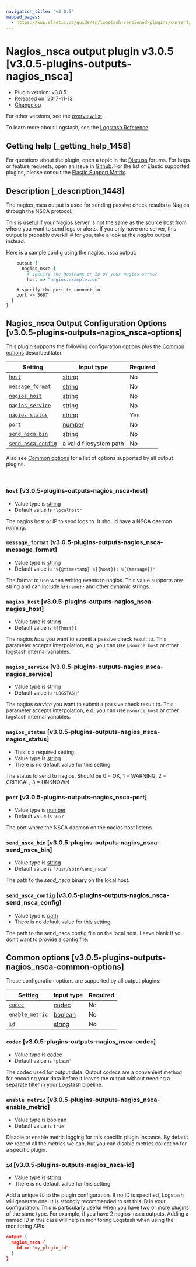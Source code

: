 ```yaml
---
navigation_title: "v3.0.5"
mapped_pages:
  - https://www.elastic.co/guide/en/logstash-versioned-plugins/current/v3.0.5-plugins-outputs-nagios_nsca.html
---
```


# Nagios_nsca output plugin v3.0.5 [v3.0.5-plugins-outputs-nagios_nsca]


* Plugin version: v3.0.5
* Released on: 2017-11-13
* [Changelog](https://github.com/logstash-plugins/logstash-output-nagios_nsca/blob/v3.0.5/CHANGELOG.md)

For other versions, see the [overview list](output-nagios_nsca-index.md).

To learn more about Logstash, see the [Logstash Reference](logstash://reference/index.md).

## Getting help [_getting_help_1458]

For questions about the plugin, open a topic in the [Discuss](http://discuss.elastic.co) forums. For bugs or feature requests, open an issue in [Github](https://github.com/logstash-plugins/logstash-output-nagios_nsca). For the list of Elastic supported plugins, please consult the [Elastic Support Matrix](https://www.elastic.co/support/matrix#matrix_logstash_plugins).


## Description [_description_1448]

The nagios_nsca output is used for sending passive check results to Nagios through the NSCA protocol.

This is useful if your Nagios server is not the same as the source host from where you want to send logs or alerts. If you only have one server, this output is probably overkill # for you, take a look at the *nagios* output instead.

Here is a sample config using the nagios_nsca output:

```ruby
    output {
      nagios_nsca {
        # specify the hostname or ip of your nagios server
        host => "nagios.example.com"
```

```
    # specify the port to connect to
    port => 5667
  }
}
```

## Nagios_nsca Output Configuration Options [v3.0.5-plugins-outputs-nagios_nsca-options]

This plugin supports the following configuration options plus the [Common options](v3-0-5-plugins-outputs-nagios_nsca.md#v3.0.5-plugins-outputs-nagios_nsca-common-options) described later.

| Setting | Input type | Required |
| --- | --- | --- |
| [`host`](v3-0-5-plugins-outputs-nagios_nsca.md#v3.0.5-plugins-outputs-nagios_nsca-host) | [string](logstash://reference/configuration-file-structure.md#string) | No |
| [`message_format`](v3-0-5-plugins-outputs-nagios_nsca.md#v3.0.5-plugins-outputs-nagios_nsca-message_format) | [string](logstash://reference/configuration-file-structure.md#string) | No |
| [`nagios_host`](v3-0-5-plugins-outputs-nagios_nsca.md#v3.0.5-plugins-outputs-nagios_nsca-nagios_host) | [string](logstash://reference/configuration-file-structure.md#string) | No |
| [`nagios_service`](v3-0-5-plugins-outputs-nagios_nsca.md#v3.0.5-plugins-outputs-nagios_nsca-nagios_service) | [string](logstash://reference/configuration-file-structure.md#string) | No |
| [`nagios_status`](v3-0-5-plugins-outputs-nagios_nsca.md#v3.0.5-plugins-outputs-nagios_nsca-nagios_status) | [string](logstash://reference/configuration-file-structure.md#string) | Yes |
| [`port`](v3-0-5-plugins-outputs-nagios_nsca.md#v3.0.5-plugins-outputs-nagios_nsca-port) | [number](logstash://reference/configuration-file-structure.md#number) | No |
| [`send_nsca_bin`](v3-0-5-plugins-outputs-nagios_nsca.md#v3.0.5-plugins-outputs-nagios_nsca-send_nsca_bin) | [string](logstash://reference/configuration-file-structure.md#string) | No |
| [`send_nsca_config`](v3-0-5-plugins-outputs-nagios_nsca.md#v3.0.5-plugins-outputs-nagios_nsca-send_nsca_config) | a valid filesystem path | No |

Also see [Common options](v3-0-5-plugins-outputs-nagios_nsca.md#v3.0.5-plugins-outputs-nagios_nsca-common-options) for a list of options supported by all output plugins.

 

### `host` [v3.0.5-plugins-outputs-nagios_nsca-host]

* Value type is [string](logstash://reference/configuration-file-structure.md#string)
* Default value is `"localhost"`

The nagios host or IP to send logs to. It should have a NSCA daemon running.


### `message_format` [v3.0.5-plugins-outputs-nagios_nsca-message_format]

* Value type is [string](logstash://reference/configuration-file-structure.md#string)
* Default value is `"%{@timestamp} %{{host}}: %{{message}}"`

The format to use when writing events to nagios. This value supports any string and can include `%{{name}}` and other dynamic strings.


### `nagios_host` [v3.0.5-plugins-outputs-nagios_nsca-nagios_host]

* Value type is [string](logstash://reference/configuration-file-structure.md#string)
* Default value is `%{{host}}`

The nagios *host* you want to submit a passive check result to. This parameter accepts interpolation, e.g. you can use `@source_host` or other logstash internal variables.


### `nagios_service` [v3.0.5-plugins-outputs-nagios_nsca-nagios_service]

* Value type is [string](logstash://reference/configuration-file-structure.md#string)
* Default value is `"LOGSTASH"`

The nagios *service* you want to submit a passive check result to. This parameter accepts interpolation, e.g. you can use `@source_host` or other logstash internal variables.


### `nagios_status` [v3.0.5-plugins-outputs-nagios_nsca-nagios_status]

* This is a required setting.
* Value type is [string](logstash://reference/configuration-file-structure.md#string)
* There is no default value for this setting.

The status to send to nagios. Should be 0 = OK, 1 = WARNING, 2 = CRITICAL, 3 = UNKNOWN


### `port` [v3.0.5-plugins-outputs-nagios_nsca-port]

* Value type is [number](logstash://reference/configuration-file-structure.md#number)
* Default value is `5667`

The port where the NSCA daemon on the nagios host listens.


### `send_nsca_bin` [v3.0.5-plugins-outputs-nagios_nsca-send_nsca_bin]

* Value type is [string](logstash://reference/configuration-file-structure.md#string)
* Default value is `"/usr/sbin/send_nsca"`

The path to the *send_nsca* binary on the local host.


### `send_nsca_config` [v3.0.5-plugins-outputs-nagios_nsca-send_nsca_config]

* Value type is [path](logstash://reference/configuration-file-structure.md#path)
* There is no default value for this setting.

The path to the send_nsca config file on the local host. Leave blank if you don’t want to provide a config file.



## Common options [v3.0.5-plugins-outputs-nagios_nsca-common-options]

These configuration options are supported by all output plugins:

| Setting | Input type | Required |
| --- | --- | --- |
| [`codec`](v3-0-5-plugins-outputs-nagios_nsca.md#v3.0.5-plugins-outputs-nagios_nsca-codec) | [codec](logstash://reference/configuration-file-structure.md#codec) | No |
| [`enable_metric`](v3-0-5-plugins-outputs-nagios_nsca.md#v3.0.5-plugins-outputs-nagios_nsca-enable_metric) | [boolean](logstash://reference/configuration-file-structure.md#boolean) | No |
| [`id`](v3-0-5-plugins-outputs-nagios_nsca.md#v3.0.5-plugins-outputs-nagios_nsca-id) | [string](logstash://reference/configuration-file-structure.md#string) | No |

### `codec` [v3.0.5-plugins-outputs-nagios_nsca-codec]

* Value type is [codec](logstash://reference/configuration-file-structure.md#codec)
* Default value is `"plain"`

The codec used for output data. Output codecs are a convenient method for encoding your data before it leaves the output without needing a separate filter in your Logstash pipeline.


### `enable_metric` [v3.0.5-plugins-outputs-nagios_nsca-enable_metric]

* Value type is [boolean](logstash://reference/configuration-file-structure.md#boolean)
* Default value is `true`

Disable or enable metric logging for this specific plugin instance. By default we record all the metrics we can, but you can disable metrics collection for a specific plugin.


### `id` [v3.0.5-plugins-outputs-nagios_nsca-id]

* Value type is [string](logstash://reference/configuration-file-structure.md#string)
* There is no default value for this setting.

Add a unique `ID` to the plugin configuration. If no ID is specified, Logstash will generate one. It is strongly recommended to set this ID in your configuration. This is particularly useful when you have two or more plugins of the same type. For example, if you have 2 nagios_nsca outputs. Adding a named ID in this case will help in monitoring Logstash when using the monitoring APIs.

```json
output {
  nagios_nsca {
    id => "my_plugin_id"
  }
}
```



